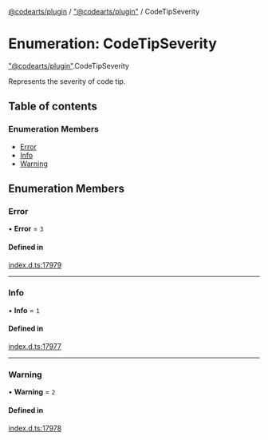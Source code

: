 [@codearts/plugin](../README.md) / ["@codearts/plugin"](../modules/_codearts_plugin_.md) / CodeTipSeverity

# Enumeration: CodeTipSeverity

["@codearts/plugin"](../modules/_codearts_plugin_.md).CodeTipSeverity

Represents the severity of code tip.

## Table of contents

### Enumeration Members

- [Error](codearts_plugin_.CodeTipSeverity.md#error)
- [Info](codearts_plugin_.CodeTipSeverity.md#info)
- [Warning](codearts_plugin_.CodeTipSeverity.md#warning)

## Enumeration Members

### Error

• **Error** = ``3``

#### Defined in

[index.d.ts:17979](https://github.com/xyz-fish/cloudide-plugin-api/blob/9927cd6/index.d.ts#L17979)

___

### Info

• **Info** = ``1``

#### Defined in

[index.d.ts:17977](https://github.com/xyz-fish/cloudide-plugin-api/blob/9927cd6/index.d.ts#L17977)

___

### Warning

• **Warning** = ``2``

#### Defined in

[index.d.ts:17978](https://github.com/xyz-fish/cloudide-plugin-api/blob/9927cd6/index.d.ts#L17978)
